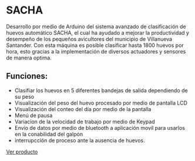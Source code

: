 # SACHA
Desarrollo por medio de Arduino del sistema avanzado de clasificación de huevos automático SACHA, el cual ha ayudado a mejorar la productividad y desempeño de los pequeños 
avicultores del municipio de Villanueva Santander.
Con esta máquina es posible clasificar hasta 1800 huevos por hora, esto gracias a la implementación de diversos actuadores y sensores de manera optima.

## Funciones:
* Clasifiar los huevos en 5 diferentes bandejas de salida dependiendo de su peso
* Visualización del peso del huevo procesado por medio de pantalla LCD
* Visualización del conteo del día por medio de la pantalla
* Menú de pausa
* Variacion de la velocidad de trabajo por medio de Keypad
* Envío de datos por medio de bluetooth a aplicación movil para usarlos en la conabilidad del galpón
* interrupcción de proceso ante la ausencia de huevos.

[Ver producto](https://drive.google.com/file/d/1p-ba2brRasZ2w66l91Yb9ysOwSgHLGSY/preview)

